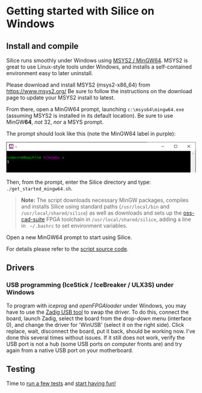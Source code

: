 # Getting started with Silice on Windows

## Install and compile

Silice runs smoothly under Windows using [MSYS2 / MinGW64](https://www.msys2.org/). MSYS2 is great to
use Linux-style tools under Windows, and installs a self-contained environment easy to later uninstall.

Please download and install MSYS2 (msys2-x86_64) from https://www.msys2.org/
Be sure to follow the instructions on the download page to update your MSYS2 install to latest.

From there, open a MinGW64 prompt, launching `c:\msys64\mingw64.exe` (assuming MSYS2 is
installed in its default location). Be sure to use MinGW**64**, *not* 32, *nor* a MSYS prompt.

The prompt should look like this (note the MinGW64 label in purple):
<p align="center">
  <img width="512" src="learn-silice/figures/mingw64_prompt.png">
</p>

Then, from the prompt, enter the Silice directory and type: `./get_started_mingw64.sh`.

> **Note:** The script downloads necessary MinGW packages, compiles and installs Silice using standard paths (`/usr/local/bin` and `/usr/local/shared/silice`) as well as downloads and sets up the [oss-cad-suite](https://github.com/YosysHQ/oss-cad-suite-build) FPGA toolchain in `/usr/local/shared/silice`, adding a line in ` ~/.bashrc` to set environment variables.

Open a new MinGW64 prompt to start using Silice.

For details please refer to the [script source code](get_started_mingw64.sh).

## Drivers

### USB programming (IceStick / IceBreaker / ULX3S) under Windows
To program with *iceprog* and *openFPGAloader* under Windows, you may have to use the [Zadig USB tool](https://zadig.akeo.ie/) to swap the driver. To do this, connect the board, launch Zadig, select the board from the drop-down menu (interface 0), and change the driver for 'WinUSB' (select it on the right side). Click replace, wait, disconnect the board, put it back, should be working now. I've done this several times without issues. If it still does not work, verify the USB port is not a hub (some USB ports on computer fronts are) and try again from a native USB port on your motherboard.

## Testing

Time to [run a few tests](GetStarted.md#testing) and [start having fun!](projects/README.md)
